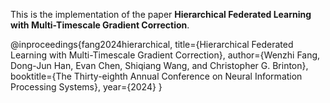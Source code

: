 This is the implementation of the paper **Hierarchical Federated Learning with Multi-Timescale Gradient Correction**.

@inproceedings{fang2024hierarchical,
title={Hierarchical Federated Learning with Multi-Timescale Gradient Correction},
author={Wenzhi Fang, Dong-Jun Han, Evan Chen, Shiqiang Wang, and Christopher G. Brinton},
booktitle={The Thirty-eighth Annual Conference on Neural Information Processing Systems},
year={2024}
}
